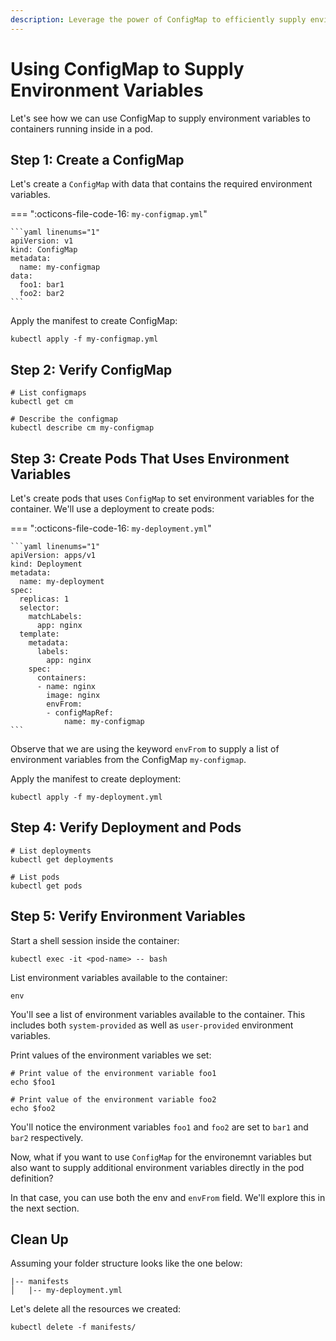 ```yaml
---
description: Leverage the power of ConfigMap to efficiently supply environment variables to your Kubernetes containers. Discover how to simplify and manage environment variables with our practical guide.
---
```


# Using ConfigMap to Supply Environment Variables

Let's see how we can use ConfigMap to supply environment variables to containers running inside in a pod.


## Step 1: Create a ConfigMap

Let's create a `ConfigMap` with data that contains the required environment variables.

=== ":octicons-file-code-16: `my-configmap.yml`"

    ```yaml linenums="1"
    apiVersion: v1
    kind: ConfigMap
    metadata:
      name: my-configmap
    data:
      foo1: bar1
      foo2: bar2
    ```

Apply the manifest to create ConfigMap:

```
kubectl apply -f my-configmap.yml
```


## Step 2: Verify ConfigMap

```
# List configmaps
kubectl get cm

# Describe the configmap
kubectl describe cm my-configmap
```

## Step 3: Create Pods That Uses Environment Variables

Let's create pods that uses `ConfigMap` to set environment variables for the container. We'll use a deployment to create pods:

=== ":octicons-file-code-16: `my-deployment.yml`"

    ```yaml linenums="1"
    apiVersion: apps/v1
    kind: Deployment
    metadata:
      name: my-deployment
    spec:
      replicas: 1
      selector:
        matchLabels:
          app: nginx
      template:
        metadata:
          labels:
            app: nginx
        spec:
          containers:
          - name: nginx
            image: nginx
            envFrom:
            - configMapRef:
                name: my-configmap
    ```

Observe that we are using the keyword `envFrom` to supply a list of environment variables from the ConfigMap `my-configmap`.

Apply the manifest to create deployment:

```
kubectl apply -f my-deployment.yml
```

## Step 4: Verify Deployment and Pods

```
# List deployments
kubectl get deployments

# List pods
kubectl get pods
```


## Step 5: Verify Environment Variables

Start a shell session inside the container:

```
kubectl exec -it <pod-name> -- bash
```

List environment variables available to the container:

```
env
```

You'll see a list of environment variables available to the container. This includes both `system-provided` as well as `user-provided` environment variables.

Print values of the environment variables we set:

```
# Print value of the environment variable foo1
echo $foo1

# Print value of the environment variable foo2
echo $foo2
```

You'll notice the environment variables `foo1` and `foo2` are set to `bar1` and `bar2` respectively.

Now, what if you want to use `ConfigMap` for the environemnt variables but also want to supply additional environment variables directly in the pod definition?

In that case, you can use both the env and `envFrom` field. We'll explore this in the next section.

## Clean Up

Assuming your folder structure looks like the one below:

```
|-- manifests
│   |-- my-deployment.yml
```

Let's delete all the resources we created:

```
kubectl delete -f manifests/
```
